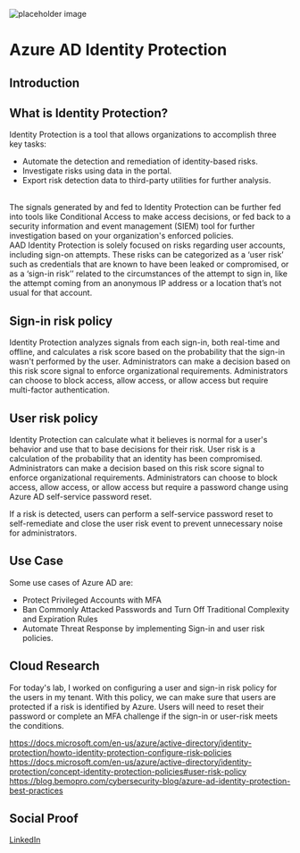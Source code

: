 ![placeholder image](https://www.bleepstatic.com/images/news/u/1109292/August%202019/Azure%20AD%20Identity%20Protection%20baseline%20flow.png)

# Azure AD Identity Protection

## Introduction

## What is Identity Protection?
Identity Protection is a tool that allows organizations to accomplish three key tasks:

* Automate the detection and remediation of identity-based risks.
* Investigate risks using data in the portal.
* Export risk detection data to third-party utilities for further analysis.
</br>
The signals generated by and fed to Identity Protection can be further fed into tools like Conditional Access to make access decisions, or fed back to a security information and event management (SIEM) tool for further investigation based on your organization's enforced policies.
</br>
AAD Identity Protection is solely focused on risks regarding user accounts, including sign-on attempts. These risks can be categorized as a ‘user risk’ such as credentials that are known to have been leaked or compromised, or as a ‘sign-in risk’’ related to the circumstances of the attempt to sign in, like the attempt coming from an anonymous IP address or a location that’s not usual for that account.

## Sign-in risk policy

Identity Protection analyzes signals from each sign-in, both real-time and offline, and calculates a risk score based on the probability that the sign-in wasn't performed by the user. Administrators can make a decision based on this risk score signal to enforce organizational requirements. Administrators can choose to block access, allow access, or allow access but require multi-factor authentication.

## User risk policy

Identity Protection can calculate what it believes is normal for a user's behavior and use that to base decisions for their risk. User risk is a calculation of the probability that an identity has been compromised. Administrators can make a decision based on this risk score signal to enforce organizational requirements. Administrators can choose to block access, allow access, or allow access but require a password change using Azure AD self-service password reset.

If a risk is detected, users can perform a self-service password reset to self-remediate and close the user risk event to prevent unnecessary noise for administrators.
## Use Case

Some use cases of Azure AD are:

* Protect Privileged Accounts with MFA
* Ban Commonly Attacked Passwords and Turn Off Traditional Complexity and Expiration Rules
* Automate Threat Response by implementing Sign-in and user risk policies.

## Cloud Research

For today's lab, I worked on configuring a user and sign-in risk policy for the users in my tenant. With this policy, we can make sure that users are protected if a risk is identified by Azure. Users will need to reset their password or complete an MFA challenge if the sign-in or user-risk meets the conditions.

https://docs.microsoft.com/en-us/azure/active-directory/identity-protection/howto-identity-protection-configure-risk-policies
https://docs.microsoft.com/en-us/azure/active-directory/identity-protection/concept-identity-protection-policies#user-risk-policy
https://blog.bemopro.com/cybersecurity-blog/azure-ad-identity-protection-best-practices

## Social Proof

[LinkedIn](link)
